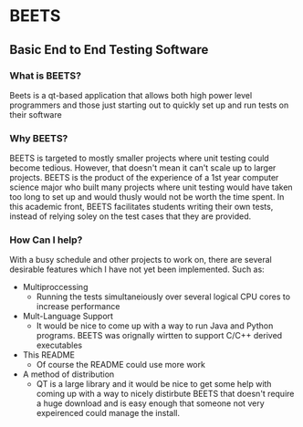 # BEETS
## Basic End to End Testing Software

### What is BEETS?
Beets is a qt-based application that allows both high power level programmers and those just starting out to quickly set up and run tests on their software

### Why BEETS?
BEETS is targeted to mostly smaller projects where unit testing could become tedious. However, that doesn't mean it can't scale up to larger projects. BEETS is the product of the experience of a 1st year computer science major who built many projects where unit testing would have taken too long to set up and would thusly would not be worth the time spent. In this academic front, BEETS facilitates students writing their own tests, instead of relying soley on the test cases that they are provided.

### How Can I help?
With a busy schedule and other projects to work on, there are several desirable features which I have not yet been implemented. Such as:
* Multiproccessing
  * Running the tests simultaneiously over several logical CPU cores to increase performance
* Mult-Language Support
  * It would be nice to come up with a way to run Java and Python programs. BEETS was orignally wirtten to support C/C++ derived executables
* This README
  * Of course the README could use more work
* A method of distribution
  * QT is a large library and it would be nice to get some help with coming up with a way to nicely distirbute BEETS that doesn't require a huge download and is easy enough that someone not very expeirenced could manage the install.
